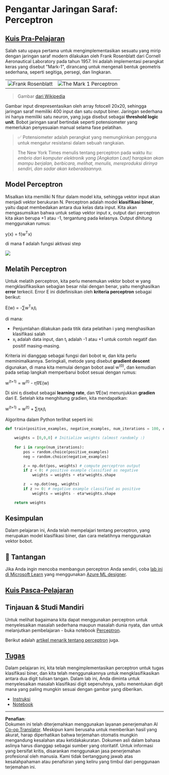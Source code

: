 <!--
CO_OP_TRANSLATOR_METADATA:
{
  "original_hash": "0c37770bba4fff3c71dc00eb261ee61b",
  "translation_date": "2025-08-29T12:35:58+00:00",
  "source_file": "lessons/3-NeuralNetworks/03-Perceptron/README.md",
  "language_code": "id"
}
-->
# Pengantar Jaringan Saraf: Perceptron

## [Kuis Pra-Pelajaran](https://red-field-0a6ddfd03.1.azurestaticapps.net/quiz/103)

Salah satu upaya pertama untuk mengimplementasikan sesuatu yang mirip dengan jaringan saraf modern dilakukan oleh Frank Rosenblatt dari Cornell Aeronautical Laboratory pada tahun 1957. Ini adalah implementasi perangkat keras yang disebut "Mark-1", dirancang untuk mengenali bentuk geometris sederhana, seperti segitiga, persegi, dan lingkaran.

|      |      |
|--------------|-----------|
|<img src='images/Rosenblatt-wikipedia.jpg' alt='Frank Rosenblatt'/> | <img src='images/Mark_I_perceptron_wikipedia.jpg' alt='The Mark 1 Perceptron' />|

> Gambar [dari Wikipedia](https://en.wikipedia.org/wiki/Perceptron)

Gambar input direpresentasikan oleh array fotocell 20x20, sehingga jaringan saraf memiliki 400 input dan satu output biner. Jaringan sederhana ini hanya memiliki satu neuron, yang juga disebut sebagai **threshold logic unit**. Bobot jaringan saraf bertindak seperti potensiometer yang memerlukan penyesuaian manual selama fase pelatihan.

> ✅ Potensiometer adalah perangkat yang memungkinkan pengguna untuk mengatur resistansi dalam sebuah rangkaian.

> The New York Times menulis tentang perceptron pada waktu itu: *embrio dari komputer elektronik yang [Angkatan Laut] harapkan akan mampu berjalan, berbicara, melihat, menulis, mereproduksi dirinya sendiri, dan sadar akan keberadaannya.*

## Model Perceptron

Misalkan kita memiliki N fitur dalam model kita, sehingga vektor input akan menjadi vektor berukuran N. Perceptron adalah model **klasifikasi biner**, yaitu dapat membedakan antara dua kelas data input. Kita akan mengasumsikan bahwa untuk setiap vektor input x, output dari perceptron kita akan berupa +1 atau -1, tergantung pada kelasnya. Output dihitung menggunakan rumus:

y(x) = f(w<sup>T</sup>x)

di mana f adalah fungsi aktivasi step

<img src="images/activation-func.png"/>

## Melatih Perceptron

Untuk melatih perceptron, kita perlu menemukan vektor bobot w yang mengklasifikasikan sebagian besar nilai dengan benar, yaitu menghasilkan **error** terkecil. Error E ini didefinisikan oleh **kriteria perceptron** sebagai berikut:

E(w) = -∑w<sup>T</sup>x<sub>i</sub>t<sub>i</sub>

di mana:

* Penjumlahan dilakukan pada titik data pelatihan i yang menghasilkan klasifikasi salah
* x<sub>i</sub> adalah data input, dan t<sub>i</sub> adalah -1 atau +1 untuk contoh negatif dan positif masing-masing.

Kriteria ini dianggap sebagai fungsi dari bobot w, dan kita perlu meminimalkannya. Seringkali, metode yang disebut **gradient descent** digunakan, di mana kita memulai dengan bobot awal w<sup>(0)</sup>, dan kemudian pada setiap langkah memperbarui bobot sesuai dengan rumus:

w<sup>(t+1)</sup> = w<sup>(t)</sup> - η∇E(w)

Di sini η disebut sebagai **learning rate**, dan ∇E(w) menunjukkan **gradien** dari E. Setelah kita menghitung gradien, kita mendapatkan:

w<sup>(t+1)</sup> = w<sup>(t)</sup> + ∑ηx<sub>i</sub>t<sub>i</sub>

Algoritma dalam Python terlihat seperti ini:

```python
def train(positive_examples, negative_examples, num_iterations = 100, eta = 1):

    weights = [0,0,0] # Initialize weights (almost randomly :)
        
    for i in range(num_iterations):
        pos = random.choice(positive_examples)
        neg = random.choice(negative_examples)

        z = np.dot(pos, weights) # compute perceptron output
        if z < 0: # positive example classified as negative
            weights = weights + eta*weights.shape

        z  = np.dot(neg, weights)
        if z >= 0: # negative example classified as positive
            weights = weights - eta*weights.shape

    return weights
```

## Kesimpulan

Dalam pelajaran ini, Anda telah mempelajari tentang perceptron, yang merupakan model klasifikasi biner, dan cara melatihnya menggunakan vektor bobot.

## 🚀 Tantangan

Jika Anda ingin mencoba membangun perceptron Anda sendiri, coba [lab ini di Microsoft Learn](https://docs.microsoft.com/en-us/azure/machine-learning/component-reference/two-class-averaged-perceptron?WT.mc_id=academic-77998-cacaste) yang menggunakan [Azure ML designer](https://docs.microsoft.com/en-us/azure/machine-learning/concept-designer?WT.mc_id=academic-77998-cacaste).

## [Kuis Pasca-Pelajaran](https://red-field-0a6ddfd03.1.azurestaticapps.net/quiz/203)

## Tinjauan & Studi Mandiri

Untuk melihat bagaimana kita dapat menggunakan perceptron untuk menyelesaikan masalah sederhana maupun masalah dunia nyata, dan untuk melanjutkan pembelajaran - buka notebook [Perceptron](Perceptron.ipynb).

Berikut adalah [artikel menarik tentang perceptron](https://towardsdatascience.com/what-is-a-perceptron-basics-of-neural-networks-c4cfea20c590) juga.

## [Tugas](lab/README.md)

Dalam pelajaran ini, kita telah mengimplementasikan perceptron untuk tugas klasifikasi biner, dan kita telah menggunakannya untuk mengklasifikasikan antara dua digit tulisan tangan. Dalam lab ini, Anda diminta untuk menyelesaikan masalah klasifikasi digit sepenuhnya, yaitu menentukan digit mana yang paling mungkin sesuai dengan gambar yang diberikan.

* [Instruksi](lab/README.md)
* [Notebook](lab/PerceptronMultiClass.ipynb)

---

**Penafian**:  
Dokumen ini telah diterjemahkan menggunakan layanan penerjemahan AI [Co-op Translator](https://github.com/Azure/co-op-translator). Meskipun kami berusaha untuk memberikan hasil yang akurat, harap diperhatikan bahwa terjemahan otomatis mungkin mengandung kesalahan atau ketidakakuratan. Dokumen asli dalam bahasa aslinya harus dianggap sebagai sumber yang otoritatif. Untuk informasi yang bersifat kritis, disarankan menggunakan jasa penerjemahan profesional oleh manusia. Kami tidak bertanggung jawab atas kesalahpahaman atau penafsiran yang keliru yang timbul dari penggunaan terjemahan ini.